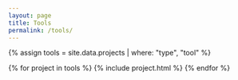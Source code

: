 ```yaml
---
layout: page
title: Tools
permalink: /tools/
---
```


{% assign tools = site.data.projects | where: "type", "tool" %}

<div class="container">
    {% for project in tools %}
        {% include project.html %}
    {% endfor %}
</div>

